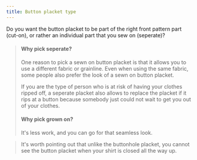 ```yaml
---
title: Button placket type
---
```


Do you want the button placket to be part of the right front pattern part (cut-on), or rather an individual part that you sew on (seperate)?

>  #### Why pick seperate?
>
>  One reason to pick a sewn on button placket is that it allows you to use a different fabric or grainline.
>Even when using the same fabric, some people also prefer the look of a sewn on button placket.
>
>  If you are the type of person who is at risk of having your clothes ripped off, a seperate placket also allows to replace the placket if it rips at a button because somebody just could not wait to get you out of your clothes.
>
>  #### Why pick grown on?
>
>  It's less work, and you can go for that seamless look.

>  It's worth pointing out that unlike the buttonhole placket, you cannot see the button placket when your shirt is closed all the way up.
